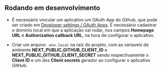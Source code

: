 ## Rodando em desenvolvimento

- É necessário vincular um aplicativo um OAuth App do Github, que pode ser criado em [Developer settings / OAuth Apps](https://github.com/settings/developers). É necessário cadastrar o dominio local em que a aplicação vai rodar, nos campos **Homepage URL** e **Authorization callback URL**, na hora de configurar o aplicativo.

- Criar um arquivo `.env.local` na raíz do projeto, com as variaveis de ambiente **NEXT_PUBLIC_GITHUB_CLIENT_ID** e **NEXT_PUBLIC_GITHUB_CLIENT_SECRET** sendo respectivamente o **Client ID** e um dos **Client secrets** gerador ao configurar o aplicativo GitHub.
